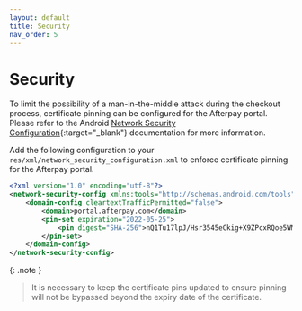 ```yaml
---
layout: default
title: Security
nav_order: 5
---
```


# Security

To limit the possibility of a man-in-the-middle attack during the checkout process, certificate pinning can be configured for the Afterpay portal. Please refer to the Android [Network Security Configuration][network-config]{:target="_blank"} documentation for more information.

Add the following configuration to your `res/xml/network_security_configuration.xml` to enforce certificate pinning for the Afterpay portal.

```xml
<?xml version="1.0" encoding="utf-8"?>
<network-security-config xmlns:tools="http://schemas.android.com/tools">
    <domain-config cleartextTrafficPermitted="false">
        <domain>portal.afterpay.com</domain>
        <pin-set expiration="2022-05-25">
            <pin digest="SHA-256">nQ1Tu17lpJ/Hsr3545eCkig+X9ZPcxRQoe5WMSyyqJI=</pin>
        </pin-set>
    </domain-config>
</network-security-config>
```

{: .note }
> It is necessary to keep the certificate pins updated to ensure pinning will not be bypassed beyond the expiry date of the certificate.

[network-config]: https://developer.android.com/training/articles/security-config#CertificatePinning
